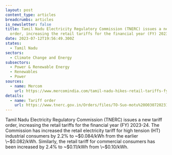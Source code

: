 ```yaml
---
layout: post
content_type: articles
breadcrumbs: articles
is_newsletter: false
title: Tamil Nadu Electricity Regulatory Commission (TNERC) issues a new tariff
  order, increasing the retail tariffs for the financial year (FY) 2023-24
date: 2023-07-12T19:56:49.300Z
states:
  - Tamil Nadu
sectors:
  - Climate Change and Energy
subsectors:
  - Power & Renewable Energy
  - Renewables
  - Power
sources:
  - name: Mercom
    url: https://www.mercomindia.com/tamil-nadu-hikes-retail-tariffs-fy24
details:
  - name: Tariff order
    url: https://www.tnerc.gov.in/Orders/files/TO-Suo-motu%20O030720231556.pdf
---
```

Tamil Nadu Electricity Regulatory Commission (TNERC) issues a new tariff order, increasing the retail tariffs for the financial year (FY) 2023-24. The Commission has increased the retail electricity tariff for high tension (HT) industrial consumers by 2.2% to \~$0.084/kWh from the earlier \~$0.082/kWh. Similarly, the retail tariff for commercial consumers has been increased by 2.4% to \~$0.11/kWh from \~$0.10/kWh.
